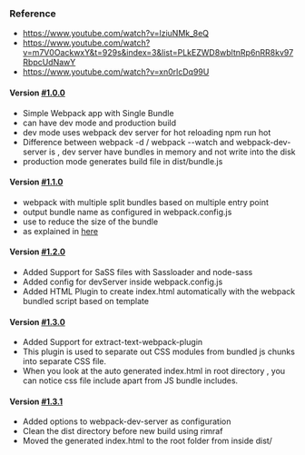 
### Reference
* https://www.youtube.com/watch?v=lziuNMk_8eQ
* https://www.youtube.com/watch?v=m7V0OackwxY&t=929s&index=3&list=PLkEZWD8wbltnRp6nRR8kv97RbpcUdNawY
* https://www.youtube.com/watch?v=xn0rlcDq99U

#### __Version [#1.0.0](https://github.com/Geetha1212/webpack-app/releases/tag/1.0.0)__
* Simple Webpack app with Single Bundle
* can have dev mode and production build
* dev mode uses webpack dev server for hot reloading npm run hot
* Difference between webpack -d / webpack --watch and webpack-dev-server is , dev server have bundles in memory and not write into the disk
* production mode generates build file in dist/bundle.js

#### __Version [#1.1.0](https://github.com/Geetha1212/webpack-app/releases/tag/1.1.0)__
* webpack with multiple split bundles based on multiple entry point
* output bundle name as configured in webpack.config.js
* use to reduce the size of the bundle
* as explained in [here](https://webpack.github.io/docs/multiple-entry-points.html)


#### __Version [#1.2.0](https://github.com/Geetha1212/webpack-app/releases/tag/1.2.0)__
* Added Support for SaSS files with Sassloader and node-sass
* Added config for devServer inside webpack.config.js
* Added HTML Plugin to create index.html automatically with the webpack bundled script based on template

#### __Version [#1.3.0](https://github.com/Geetha1212/webpack-app/releases/tag/1.3.0)__
* Added Support for extract-text-webpack-plugin
* This plugin is used to separate out CSS modules from bundled js chunks into separate CSS file.
* When you look at the auto generated index.html in root directory , you can notice css file include apart from JS bundle includes.

#### __Version [#1.3.1](https://github.com/Geetha1212/webpack-app/releases/tag/1.3.1)__
* Added options to webpack-dev-server as configuration
* Clean the dist directory before new build using rimraf
* Moved the generated index.html to the root folder from inside dist/

